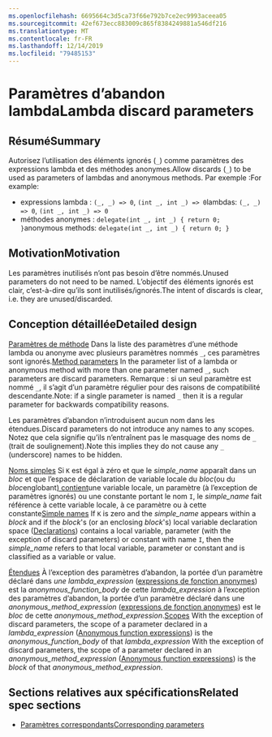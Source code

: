 ```yaml
---
ms.openlocfilehash: 6695664c3d5ca73f66e792b7ce2ec9993aceea05
ms.sourcegitcommit: 42ef673ecc883009c865f8384249881a546df216
ms.translationtype: MT
ms.contentlocale: fr-FR
ms.lasthandoff: 12/14/2019
ms.locfileid: "79485153"
---
```

# <a name="lambda-discard-parameters"></a><span data-ttu-id="0866e-101">Paramètres d’abandon lambda</span><span class="sxs-lookup"><span data-stu-id="0866e-101">Lambda discard parameters</span></span>

## <a name="summary"></a><span data-ttu-id="0866e-102">Résumé</span><span class="sxs-lookup"><span data-stu-id="0866e-102">Summary</span></span>

<span data-ttu-id="0866e-103">Autorisez l’utilisation des éléments ignorés (`_`) comme paramètres des expressions lambda et des méthodes anonymes.</span><span class="sxs-lookup"><span data-stu-id="0866e-103">Allow discards (`_`) to be used as parameters of lambdas and anonymous methods.</span></span>
<span data-ttu-id="0866e-104">Par exemple :</span><span class="sxs-lookup"><span data-stu-id="0866e-104">For example:</span></span>
- <span data-ttu-id="0866e-105">expressions lambda : `(_, _) => 0`, `(int _, int _) => 0`</span><span class="sxs-lookup"><span data-stu-id="0866e-105">lambdas: `(_, _) => 0`, `(int _, int _) => 0`</span></span>
- <span data-ttu-id="0866e-106">méthodes anonymes : `delegate(int _, int _) { return 0; }`</span><span class="sxs-lookup"><span data-stu-id="0866e-106">anonymous methods: `delegate(int _, int _) { return 0; }`</span></span>

## <a name="motivation"></a><span data-ttu-id="0866e-107">Motivation</span><span class="sxs-lookup"><span data-stu-id="0866e-107">Motivation</span></span>

<span data-ttu-id="0866e-108">Les paramètres inutilisés n’ont pas besoin d’être nommés.</span><span class="sxs-lookup"><span data-stu-id="0866e-108">Unused parameters do not need to be named.</span></span> <span data-ttu-id="0866e-109">L’objectif des éléments ignorés est clair, c’est-à-dire qu’ils sont inutilisés/ignorés.</span><span class="sxs-lookup"><span data-stu-id="0866e-109">The intent of discards is clear, i.e. they are unused/discarded.</span></span>

## <a name="detailed-design"></a><span data-ttu-id="0866e-110">Conception détaillée</span><span class="sxs-lookup"><span data-stu-id="0866e-110">Detailed design</span></span>

<span data-ttu-id="0866e-111">[Paramètres de méthode](https://github.com/dotnet/csharplang/blob/master/spec/classes.md#method-parameters) Dans la liste des paramètres d’une méthode lambda ou anonyme avec plusieurs paramètres nommés `_`, ces paramètres sont ignorés.</span><span class="sxs-lookup"><span data-stu-id="0866e-111">[Method parameters](https://github.com/dotnet/csharplang/blob/master/spec/classes.md#method-parameters) In the parameter list of a lambda or anonymous method with more than one parameter named `_`, such parameters are discard parameters.</span></span>
<span data-ttu-id="0866e-112">Remarque : si un seul paramètre est nommé `_`, il s’agit d’un paramètre régulier pour des raisons de compatibilité descendante.</span><span class="sxs-lookup"><span data-stu-id="0866e-112">Note: if a single parameter is named `_` then it is a regular parameter for backwards compatibility reasons.</span></span>

<span data-ttu-id="0866e-113">Les paramètres d’abandon n’introduisent aucun nom dans les étendues.</span><span class="sxs-lookup"><span data-stu-id="0866e-113">Discard parameters do not introduce any names to any scopes.</span></span>
<span data-ttu-id="0866e-114">Notez que cela signifie qu’ils n’entraînent pas le masquage des noms de `_` (trait de soulignement).</span><span class="sxs-lookup"><span data-stu-id="0866e-114">Note this implies they do not cause any `_` (underscore) names to be hidden.</span></span>

<span data-ttu-id="0866e-115">[Noms simples](https://github.com/dotnet/csharplang/blob/master/spec/expressions.md#simple-names) Si `K` est égal à zéro et que le *simple_name* apparaît dans un *bloc* et que l’espace de déclaration de variable locale du *bloc*(ou du *bloc*englobant[) contient](basic-concepts.md#declarations)une variable locale, un paramètre (à l’exception de paramètres ignorés) ou une constante portant le nom `I`, le *simple_name* fait référence à cette variable locale, à ce paramètre ou à cette constante</span><span class="sxs-lookup"><span data-stu-id="0866e-115">[Simple names](https://github.com/dotnet/csharplang/blob/master/spec/expressions.md#simple-names) If `K` is zero and the *simple_name* appears within a *block* and if the *block*'s (or an enclosing *block*'s) local variable declaration space ([Declarations](basic-concepts.md#declarations)) contains a local variable, parameter (with the exception of discard parameters) or constant with name `I`, then the *simple_name* refers to that local variable, parameter or constant and is classified as a variable or value.</span></span>

<span data-ttu-id="0866e-116">[Étendues](https://github.com/dotnet/csharplang/blob/master/spec/basic-concepts.md#scopes) À l’exception des paramètres d’abandon, la portée d’un paramètre déclaré dans *une lambda_expression* ([expressions de fonction anonymes](expressions.md#anonymous-function-expressions)) est la *anonymous_function_body* de cette *lambda_expression* à l’exception des paramètres d’abandon, la portée d’un paramètre déclaré dans une *anonymous_method_expression* ([expressions de fonction anonymes](expressions.md#anonymous-function-expressions)) est le *bloc* de cette *anonymous_method_expression*.</span><span class="sxs-lookup"><span data-stu-id="0866e-116">[Scopes](https://github.com/dotnet/csharplang/blob/master/spec/basic-concepts.md#scopes) With the exception of discard parameters, the scope of a parameter declared in a *lambda_expression* ([Anonymous function expressions](expressions.md#anonymous-function-expressions)) is the *anonymous_function_body* of that *lambda_expression* With the exception of discard parameters, the scope of a parameter declared in an *anonymous_method_expression* ([Anonymous function expressions](expressions.md#anonymous-function-expressions)) is the *block* of that *anonymous_method_expression*.</span></span>

## <a name="related-spec-sections"></a><span data-ttu-id="0866e-117">Sections relatives aux spécifications</span><span class="sxs-lookup"><span data-stu-id="0866e-117">Related spec sections</span></span>
- [<span data-ttu-id="0866e-118">Paramètres correspondants</span><span class="sxs-lookup"><span data-stu-id="0866e-118">Corresponding parameters</span></span>](https://github.com/dotnet/csharplang/blob/master/spec/expressions.md#corresponding-parameters)
